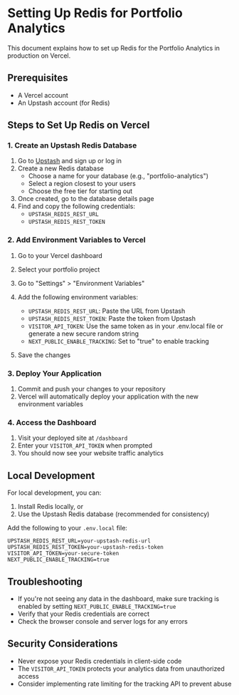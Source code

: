 # Setting Up Redis for Portfolio Analytics

This document explains how to set up Redis for the Portfolio Analytics in production on Vercel.

## Prerequisites

- A Vercel account
- An Upstash account (for Redis)

## Steps to Set Up Redis on Vercel

### 1. Create an Upstash Redis Database

1. Go to [Upstash](https://upstash.com/) and sign up or log in
2. Create a new Redis database
   - Choose a name for your database (e.g., "portfolio-analytics")
   - Select a region closest to your users
   - Choose the free tier for starting out
3. Once created, go to the database details page
4. Find and copy the following credentials:
   - `UPSTASH_REDIS_REST_URL`
   - `UPSTASH_REDIS_REST_TOKEN`

### 2. Add Environment Variables to Vercel

1. Go to your Vercel dashboard
2. Select your portfolio project
3. Go to "Settings" > "Environment Variables"
4. Add the following environment variables:

   - `UPSTASH_REDIS_REST_URL`: Paste the URL from Upstash
   - `UPSTASH_REDIS_REST_TOKEN`: Paste the token from Upstash
   - `VISITOR_API_TOKEN`: Use the same token as in your .env.local file or generate a new secure random string
   - `NEXT_PUBLIC_ENABLE_TRACKING`: Set to "true" to enable tracking

5. Save the changes

### 3. Deploy Your Application

1. Commit and push your changes to your repository
2. Vercel will automatically deploy your application with the new environment variables

### 4. Access the Dashboard

1. Visit your deployed site at `/dashboard`
2. Enter your `VISITOR_API_TOKEN` when prompted
3. You should now see your website traffic analytics

## Local Development

For local development, you can:

1. Install Redis locally, or
2. Use the Upstash Redis database (recommended for consistency)

Add the following to your `.env.local` file:

```
UPSTASH_REDIS_REST_URL=your-upstash-redis-url
UPSTASH_REDIS_REST_TOKEN=your-upstash-redis-token
VISITOR_API_TOKEN=your-secure-token
NEXT_PUBLIC_ENABLE_TRACKING=true
```

## Troubleshooting

- If you're not seeing any data in the dashboard, make sure tracking is enabled by setting `NEXT_PUBLIC_ENABLE_TRACKING=true`
- Verify that your Redis credentials are correct
- Check the browser console and server logs for any errors

## Security Considerations

- Never expose your Redis credentials in client-side code
- The `VISITOR_API_TOKEN` protects your analytics data from unauthorized access
- Consider implementing rate limiting for the tracking API to prevent abuse

